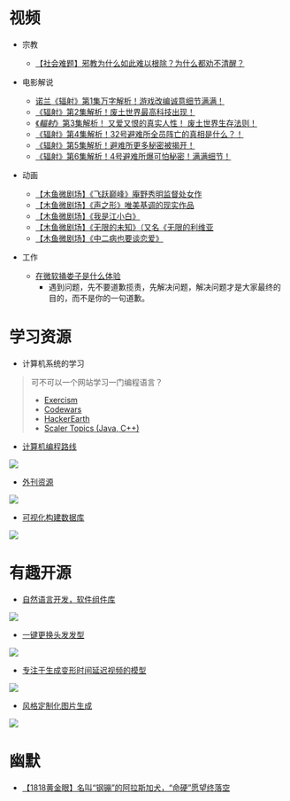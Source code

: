 # 视频

+ 宗教
  + [【社会难题】邪教为什么如此难以根除？为什么都劝不清醒？](https://www.bilibili.com/video/BV1zm411m7Kd/)
+ 电影解说
  + [诺兰《辐射》第1集万字解析！游戏改编诚意细节满满！](https://www.bilibili.com/video/BV1Nt421j7VF/)
  + [《辐射》第2集解析！废土世界最高科技出现！](https://www.bilibili.com/video/BV1VT42127xi/)
  + [《*輻射*》第3集解析！ 又爱又恨的真实人性！ 废土世界生存法则！](https://www.bilibili.com/video/BV1ir421g7vS/)
  + [《辐射》第4集解析！32号避难所全员阵亡的真相是什么？！](https://www.bilibili.com/video/BV1DZ421E7fi/)
  + [《辐射》第5集解析！避难所更多秘密被揭开！](https://www.bilibili.com/video/BV1k1421977w/)
  + [《辐射》第6集解析！4号避难所爆可怕秘密！满满细节！](https://www.bilibili.com/video/BV1Zb421a76J/)
+ 动画
  + [【木鱼微剧场】《飞跃巅峰》庵野秀明监督处女作](https://www.bilibili.com/video/BV1SW411g7sY/)
  + [【木鱼微剧场】《声之形》唯美基调的现实作品](https://www.bilibili.com/video/BV1iW411W7pX/)
  + [【木鱼微剧场】《我是江小白》](https://www.bilibili.com/video/BV1GW411a7GY/)
  + [【木鱼微剧场】《无限的未知》（又名《无限的利维亚](https://www.bilibili.com/video/BV16x411s7Th/)
  + [【木鱼微剧场】《中二病也要谈恋爱》](https://www.bilibili.com/video/BV1dx411q7r9/)

+ 工作
  + [在微软捅娄子是什么体验](https://www.bilibili.com/video/BV13D421J7d1)
    + 遇到问题，先不要道歉揽责，先解决问题，解决问题才是大家最终的目的，而不是你的一句道歉。

# 学习资源

+ 计算机系统的学习

> 可不可以一个网站学习一门编程语言？
>
> - [Exercism](https://exercism.org/tracks)
> - [Codewars](http://www.codewars.com/)
> - [HackerEarth](https://www.hackerearth.com/for-developers/)
> - [Scaler Topics (Java, C++)](https://www.scaler.com/topics/)



+ [计算机编程路线](https://roadmap.sh/)

![](https://onedrive.live.com/embed?resid=FB131618609B8AF0%211647&authkey=%21AFhIr8bnxD1aFng&width=2836&height=1626)



+ [外刊资源](https://github.com/hehonghui/awesome-english-ebooks)

![](https://onedrive.live.com/embed?resid=FB131618609B8AF0%211646&authkey=%21AAlN24tD5Jh0R74&width=2840&height=1626)



+ [可视化构建数据库](https://github.com/drawdb-io/drawdb)

![](https://onedrive.live.com/embed?resid=FB131618609B8AF0%211644&authkey=%21APcsFyPJjkN66MY&width=2857&height=1626)



# 有趣开源

+ [自然语言开发，软件组件库](https://github.com/geekan/MetaGPT)

![](https://onedrive.live.com/embed?resid=FB131618609B8AF0%211645&authkey=%21ANavg1XKbmgddcY&width=2835&height=1626)



+ [一键更换头发发型](https://github.com/AIRI-Institute/HairFastGAN)

![](https://onedrive.live.com/embed?resid=FB131618609B8AF0%211643&authkey=%21AGj7NUySdfIEGqc&width=2848&height=1626)



+ [专注于生成变形时间延迟视频的模型](https://github.com/PKU-YuanGroup/MagicTime/tree/main)

![](https://onedrive.live.com/embed?resid=FB131618609B8AF0%211648&authkey=%21AKb_R0gzdBj1yj8&width=2835&height=1626)



+ [风格定制化图片生成](https://github.com/InstantStyle/InstantStyle)

![](https://onedrive.live.com/embed?resid=FB131618609B8AF0%211649&authkey=%21AMdN3v3rSZ7FM8Q&width=2840&height=1522)



# 幽默

+ [【1818黄金眼】名叫“钢镚”的阿拉斯加犬，“命硬”愿望终落空](https://www.bilibili.com/video/BV1vx4y187Jk)